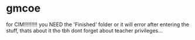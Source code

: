 # gmcoe
for CIM!!!!!!!!!
you NEED the 'Finished' folder or it will error after entering the stuff, thats about it tho tbh
dont forget about teacher privileges...
